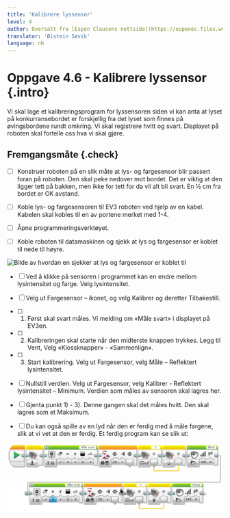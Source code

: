 ```yaml
---
title: 'Kalibrere lyssensor'
level: 4
author: Oversatt fra [Espen Clausens nettside](https://espenec.files.wordpress.com/2015/09/lego-mindstorms-del-4-6.pdf)
translator: 'Øistein Søvik'
language: nb
---
```



# Oppgave 4.6 - Kalibrere lyssensor {.intro}

Vi skal lage et kalibreringsprogram for lyssensoren siden vi kan anta at lyset
på konkurransebordet er forskjellig fra det lyset som finnes på øvingsbordene
rundt omkring. Vi skal registrere hvitt og svart. Displayet på roboten skal
fortelle oss hva vi skal gjøre.

## Fremgangsmåte {.check}

- [ ] Konstruer roboten på en slik måte at lys- og fargesensor blir passert
      foran på roboten. Den skal peke nedover mot bordet. Det er viktig at den
      ligger tett på bakken, men ikke for tett for da vil alt bli svart. En ½ cm
      fra bordet er OK avstand.

- [ ] Koble lys- og fargesensoren til EV3 roboten ved hjelp av en kabel. Kabelen
      skal kobles til en av portene merket med 1-4.

- [ ] Åpne programmeringsverktøyet.
      
- [ ] Koble roboten til datamaskinen og sjekk at lys og fargesensor er koblet
      til nede til høyre.
      
![Bilde av hvordan en sjekker at lys og fargesensor er koblet
til](../lys_1lysintensitet/lego_mindstorms_lysintensitet_2.png)

- [ ] Ved å klikke på sensoren i programmet kan en endre mellom lysintensitet og
      farge. Velg lysintensitet.

- [ ] Velg ut Fargesensor – ikonet, og velg Kalibrer og deretter Tilbakestill.
      
- [ ] 1) Først skal svart måles. Vi melding om «Måle svart» i displayet på
      EV3en.
      
- [ ] 2) Kalibreringen skal starte når den midterste knappen trykkes. Legg til
      Vent, Velg «Klossknapper» - «Sammenlign».

- [ ] 3) Start kalibrering. Velg ut Fargesensor, velg Måle – Reflektert
      lysintensitet.
      
- [ ] Nullstill verdien. Velg ut Fargesensor, velg Kalibrer - Reflektert
      lysintensitet – Minimum. Verdien som måles av sensoren skal lagres her.

- [ ] Gjenta punkt 1) - 3). Denne gangen skal det måles hvitt. Den skal lagres
     som et Maksimum.
      
- [ ] Du kan også spille av en lyd når den er ferdig med å måle fargene, slik
      at vi vet at den er ferdig. Et ferdig program kan se slik ut:
 
![Bilde av et ferdig program](lego_mindstorms_kalibrerelyssensor_2.png)
